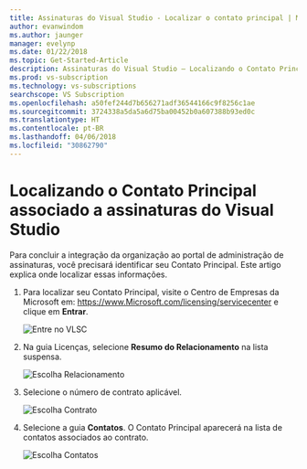 ```yaml
---
title: Assinaturas do Visual Studio - Localizar o contato principal | Microsoft Docs
author: evanwindom
ms.author: jaunger
manager: evelynp
ms.date: 01/22/2018
ms.topic: Get-Started-Article
description: Assinaturas do Visual Studio – Localizando o Contato Principal
ms.prod: vs-subscription
ms.technology: vs-subscriptions
searchscope: VS Subscription
ms.openlocfilehash: a50fef244d7b656271adf36544166c9f8256c1ae
ms.sourcegitcommit: 3724338a5da5a6d75ba00452b0a607388b93ed0c
ms.translationtype: HT
ms.contentlocale: pt-BR
ms.lasthandoff: 04/06/2018
ms.locfileid: "30862790"
---
```

# <a name="locating-the-primary-contact-associated-with-visual-studio-subscriptions"></a>Localizando o Contato Principal associado a assinaturas do Visual Studio

Para concluir a integração da organização ao portal de administração de assinaturas, você precisará identificar seu Contato Principal.  Este artigo explica onde localizar essas informações.

1. Para localizar seu Contato Principal, visite o Centro de Empresas da Microsoft em: https://www.Microsoft.com/licensing/servicecenter e clique em **Entrar**.

    ![Entre no VLSC](_img/locate-primary-contact/vlsc-sign-in.png)

2. Na guia Licenças, selecione **Resumo do Relacionamento** na lista suspensa.

    ![Escolha Relacionamento](_img/locate-primary-contact/vlsc-relationship.png)

3. Selecione o número de contrato aplicável. 

    ![Escolha Contrato](_img/locate-primary-contact/vlsc-agreement.png)

4. Selecione a guia **Contatos**.  O Contato Principal aparecerá na lista de contatos associados ao contrato. 

    ![Escolha Contatos](_img/locate-primary-contact/vlsc-contacts.png)
 
